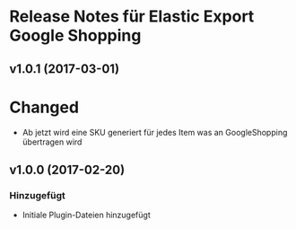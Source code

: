 # Release Notes für Elastic Export Google Shopping

## v1.0.1 (2017-03-01)

# Changed
- Ab jetzt wird eine SKU generiert für jedes Item was an GoogleShopping übertragen wird

## v1.0.0 (2017-02-20)

### Hinzugefügt
- Initiale Plugin-Dateien hinzugefügt